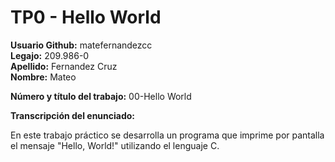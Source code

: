 # TP0 - Hello World

**Usuario Github:** matefernandezcc \
**Legajo:** 209.986-0 \
**Apellido:** Fernandez Cruz \
**Nombre:** Mateo 

**Número y título del trabajo:** 00-Hello World

**Transcripción del enunciado:** 

En este trabajo práctico se desarrolla un programa que imprime por pantalla el mensaje "Hello, World!" utilizando el lenguaje C.
